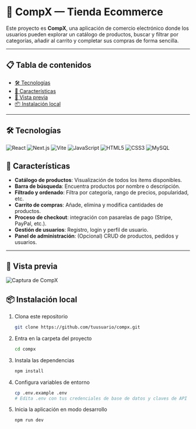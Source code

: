 # 📁 CompX — Tienda Ecommerce

Este proyecto es **CompX**, una aplicación de comercio electrónico donde los usuarios pueden explorar un catálogo de productos, buscar y filtrar por categorías, añadir al carrito y completar sus compras de forma sencilla.

---

## 📋 Tabla de contenidos
- [🛠️ Tecnologías](#️tecnologías)  
- [🚀 Características](#-características)  
- [📸 Vista previa](#-vista-previa)  
- [📦 Instalación local](#-instalación-local)  
---

## 🛠️ Tecnologías

<p align="left">
  <img src="https://img.shields.io/badge/React-20232A?style=flat-square&logo=react&logoColor=61DAFB" alt="React" />
  <img src="https://img.shields.io/badge/Next.js-000000?style=flat-square&logo=next.js&logoColor=white" alt="Next.js" />
  <img src="https://img.shields.io/badge/Vite-646CFF?style=flat-square&logo=vite&logoColor=white" alt="Vite" />
  <img src="https://img.shields.io/badge/JavaScript-F7DF1E?style=flat-square&logo=javascript&logoColor=black" alt="JavaScript" />
  <img src="https://img.shields.io/badge/HTML5-E34F26?style=flat-square&logo=html5&logoColor=white" alt="HTML5" />
  <img src="https://img.shields.io/badge/CSS3-1572B6?style=flat-square&logo=css3&logoColor=white" alt="CSS3" />
  <img src="https://img.shields.io/badge/MySQL-003B57?style=flat-square&logo=mysql&logoColor=white" alt="MySQL" />
</p>

## 🚀 Características

- **Catálogo de productos**: Visualización de todos los ítems disponibles.  
- **Barra de búsqueda**: Encuentra productos por nombre o descripción.  
- **Filtrado y ordenado**: Filtra por categoría, rango de precios, popularidad, etc.  
- **Carrito de compras**: Añade, elimina y modifica cantidades de productos.  
- **Proceso de checkout**: integración con pasarelas de pago (Stripe, PayPal, etc.).  
- **Gestión de usuarios**: Registro, login y perfil de usuario.  
- **Panel de administración**: (Opcional) CRUD de productos, pedidos y usuarios.

---

## 📸 Vista previa

![Captura de CompX](https://i.imgur.com/2lfa4fs.png)  

## 📦 Instalación local

1. Clona este repositorio  
   ```bash
   git clone https://github.com/tuusuario/compx.git
   ````

2. Entra en la carpeta del proyecto

   ```bash
   cd compx
   ```
3. Instala las dependencias

   ```bash
   npm install
   ```
4. Configura variables de entorno

   ```bash
   cp .env.example .env
   # Edita .env con tus credenciales de base de datos y claves de API
   ```
5. Inicia la aplicación en modo desarrollo

   ```bash
   npm run dev
   ```



